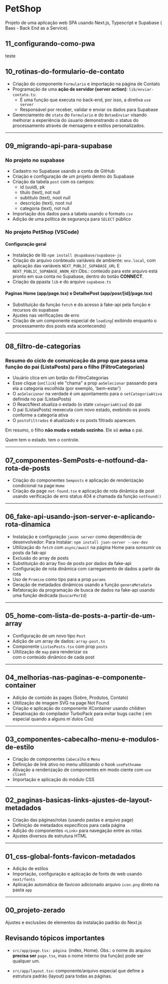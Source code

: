 # PetShop

Projeto de uma aplicação web SPA usando Next.js, Typescript e Supabase ( Baas - Back End as a Service).

## 11_configurando-como-pwa

teste

## 10_rotinas-do-formulario-de-contato

- Criação do componente `Formulario` e importação na página de Contato
- Programação de uma **ação de servidor (server action)**: `lib/enviar-contato.ts`:
  - É uma função que executa no back-end, por isso, a diretiva `use server`
  - Responsável por receber, validar e enviar os dados para Supabase
- Gerenciamento de `state` do `Formulario` e do `BotaoEnviar` visando melhorar a experiência do úsuario demonstrando o status do processamento através de mensagens e estilos personalizados.

---

## 09_migrando-api-para-supabase

### No projeto no supabase

- Cadastro no Supabase usando a conta de GitHub
- Criação e configuração de um projeto dentro do Supabase
- Criação da tabela `post` com os campos:
  - id (uuid), pk
  - titulo (text), not null
  - subtitulo (text), noot null
  - descrição (text), noot nul
  - categoria (text), not null
- Importação dos dados para a tabela usando o formato `csv`
- Adição de uma política de segurança para `SELECT` público

### No projeto PetShop (VSCode)

#### Configuração geral

- Instalação de lib `npm install @supabase/supabase-js`
- Criação do arquivo conbteudo variáveis de ambiente: `env.local`, com aplicação das variáveis `NEXT_PUBLIC_SUPABASE_URL` E `NEXT_PUBLIC_SUPABASE_ANON_KEY`.Obs.: conteúdo para este arquivo está pronto em sua conta no Supabase, dentro do botão **CONNECT**.
- Criação da ppasta `lib` e do arquivo `supabase.ts`

#### Pagínas Home (app/page.tsx) e DetalhePost (app/posr/[id]/page.tsx)

- Substituição da função `fetch` e do acesso à fake-api pela função e recursos do supabase
- Ajustes nas verificações de erro
- Criação de um componente especial de `loading`( exibindo enquanto o processamento dos posts esta acontecendo)

---

## 08_filtro-de-categorias

### Resumo do ciclo de comunicação da prop que passa uma função do pai (ListaPosts) para o filho (FiltroCategorias)

- Usuário clica em um botão do FiltroCategorias
- Esse clique (`onClick`) ele "chama" a prop `aoSelecionar` passando para ela a categoria escolhida (por exemplo, 'bem-estar')
- O `aoSelecionar` na verdade é um apontamento para o `setCategoriaAtiva` definida no pai (ListasPosts)
- O React/Next atualiza o estado (o state `categoriaAtiva`) do pai
- O pai (ListasPosts) reexecuta com novo estado, exebindo os posts conforme a categoria ativa
- O `postsFiltrados` é atualizado e os posts filtrado aparecem.

Em resumo, o filho **não muda o estado sozinho**. Ele só **avisa** o pai.

Quem tem o estado. tem o controle.

---

## 07_componentes-SemPosts-e-notfound-da-rota-de-posts

- Criação do componentes `Semposts` e aplicação de renderização condicional na page `Home`
- Criação da page `not-found.tsx` e aplicação de rota dinâmica de post usando verificação de erro status 404 e chamada da função `notFound()`

---

## 06_fake-api-usando-json-server-e-aplicando-rota-dinamica

- Instalação e configuração `jason server` como dependência de desenvolvedor: Para Instalar: `npm install json-server --sev-dev`
- Ultilização do `fetch` com `async/await` na página Home para sonsumir os posts da fak-api
- Exclusão do array de posts
- Substituição do array fixo de posts por dados da fake-api
- Configuração de rota dinâmica com carregamento de dados a partir da rota
- Uso de `Promise` como tipo para a prop `params`
- Geração de metadados dinâmicos usando a função `generaMetadata`
- Refatoração da programação de busca de dados na fake-api usando uma função dedicada (`buscarPorId`)

---

## 05_home-com-lista-de-posts-a-partir-de-um-array

- Configuração de um novo tipo `Post`
- Adição de um array de dados: `array-post.ts`
- Componente `ListasPosts.tsx` com prop `posts`
- Ultilização de `map` para renderizar os <article> com o conteúdo dinâmico de cada post

---

## 04_melhorias-nas-paginas-e-componente-container

- Adição de contúdo às pages (Sobre, Produtos, Contato)
- Ultilização de imagem SVG na page Not Found
- Criação e aplicação do componente XContainer usando children
- Desativação do compilador TurboPack para evitar bugs cache ( em especial quando a alguns m´dulos Css)

---

## 03_componentes-cabecalho-menu-e-modulos-de-estilo

- Criação de componentes `Cabecalho` e `Menu`
- Definição de link ativo no menu ultilizando o hook `usePathname`
- Ativação a renderização de componentes em modo ciente com `use client`
- Importação e aplicação do módulo CSS

---

## 02_paginas-basicas-links-ajustes-de-layout-metadados

- Criação das páginas/rotas (usando pastas e arquivo page)
- Definição de metadados especificos para cada página
- Adição do componentes `<Link>` para navegação entre as rotas
- Ajustes diversos de estrutura HTML

---

## 01_css-global-fonts-favicon-metadados

- Adição de estilos
- Importação, configuração e aplicação de fonts de web usando `next/fonts`
- Aplicação automática de favicon adicionado arquivo `icon.png` direto na pasta `app`

---

## 00_projeto-zerado

Ajustes e exclusões de elementos da instalação padrão do Next.js

## Revisando tópicos importantes

- `src/app/page.tsx: página `(index, Home). Obs.: o nome do arquivo **precisa ser** `page.tsx`, mas o nome interno (na função) pode ser qualquer um.

- `src/app/layout.tsx`: componente/arquivo especial que define a estrutura padrão (layout) para todas as páginas.
